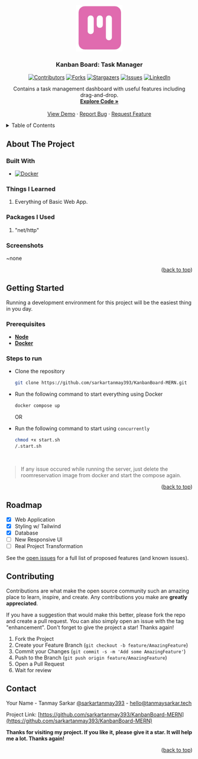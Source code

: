 <a name="readme-top"></a>

<!-- PROJECT LOGO -->
<br />
<div align="center">

  <a href="https://github.com/sarkartanmay393/KanbanBoard-MERN">
    <img src="./frontend/public/logo.png" alt="Logo" width="125" height="125">
  </a>

<h3 align="center">Kanban Board: Task Manager</h3>

[![Contributors][contributors-shield]][contributors-url]
[![Forks][forks-shield]][forks-url]
[![Stargazers][stars-shield]][stars-url]
[![Issues][issues-shield]][issues-url]
[![LinkedIn][linkedin-shield]][linkedin-url]

<p align="center">
   Contains a task management dashboard with useful features including drag-and-drop.
   <br />
   <a href="https://github.com/sarkartanmay393/
KanbanBoard-MERN"><strong>Explore Code »</strong></a>
   <br />
   <br />
   <a href="https://taskmanagerkb.onrender.com/" target="_blank" rel="noopener noreferrer" >View Demo</a>
   ·
   <a href="https://github.com/sarkartanmay393/KanbanBoard-MERN/
issues">Report Bug</a>
   ·
   <a href="https://github.com/sarkartanmay393/KanbanBoard-MERN/
issues">Request Feature</a>
 </p>

</div>

<!-- TABLE OF CONTENTS -->
<details>
  <summary>Table of Contents</summary>
  <ol>
    <li>
      <a href="#about-the-project">About The Project</a>
      <ul>
        <li><a href="#built-with">Built With</a></li>
      </ul>
      <ul>
        <li><a href="#things-i-learned">Things I Learned</a></li>
      </ul>
      <ul>
        <li><a href="#packages-i-used">Packages I Used</a></li>
      </ul>
      <ul>
        <li><a href=“#screenshots">Screenshots</a></li>
      </ul>
    </li>
    <li>
      <a href="#getting-started">Getting Started</a>
      <ul>
        <li><a href="#prerequisites">Prerequisites</a></li>
        <li><a href="#steps-to-run">Steps to run</a></li>
      </ul>
    </li>
    <li><a href="#roadmap">Roadmap</a></li>
    <li><a href="#contributing">Contributing</a></li>
    <li><a href="#contact">Contact</a></li>
  </ol>
</details>

<!-- ABOUT THE PROJECT -->

## About The Project

### Built With

- [![Docker][Docker.com]][Docker-url]

### Things I Learned

1. Everything of Basic Web App.
<!-- 2. Using [**nosurf**](https://github.com/justinas/nosurf) Middleware.
2. Using [**scs**](https://github.com/alexedwards/scs) Session Management.
3. HTML, CSS, JS, Bootstrap etc.
4. Server side validation using Golang.
5. Writing Test Functions in Golang.
6. Interacting with Database using Go.
7. DB Migration using Soda CLI.
8. Setting up Mail server using Go.
9. Sending mail as per user's requirement. -->

### Packages I Used

1. "net/http"

### Screenshots

~none

<!-- <details>
   <summary><strong>Show</strong> </summary>

<div style="text-align: center;"> <strong><i>Highland Room Outlook</i></strong></div>

![Hinghland Rooms](static/screenshots/highend-room-page.png "Highend Room Page") -->

<p align="right">(<a href="#readme-top">back to top</a>)</p>

<!-- GETTING STARTED -->

## Getting Started

Running a development environment for this project will be the easiest thing in you day.

### Prerequisites

- [**Node**](https://nodejs.org/en/)
- [**Docker**](https://www.docker.com)

### Steps to run

- Clone the repository

  ```zsh
  git clone https://github.com/sarkartanmay393/KanbanBoard-MERN.git
  ```

- Run the following command to start everything using Docker

  ```zsh
  docker compose up
  ```

  OR

- Run the following command to start using `concurrently`

  ```zsh
  chmod +x start.sh
  /.start.sh
  ```

<br />

> If any issue occured while running the server, just delete the roomreservation image from docker and start the compose again.

<p align="right">(<a href="#readme-top">back to top</a>)</p>

<!-- ROADMAP -->

## Roadmap

- [x] Web Application
- [x] Styling w/ Tailwind
- [x] Database
- [ ] New Responsive UI
- [ ] Real Project Transformation

See the [open issues](https://github.com/sarkartanmay393/KanbanBoard-MERN/issues) for a full list of proposed features (and known issues).

<!-- CONTRIBUTING -->

## Contributing

Contributions are what make the open source community such an amazing place to learn, inspire, and create. Any contributions you make are **greatly appreciated**.

If you have a suggestion that would make this better, please fork the repo and create a pull request. You can also simply open an issue with the tag "enhancement".
Don't forget to give the project a star! Thanks again!

1. Fork the Project
2. Create your Feature Branch (`git checkout -b feature/AmazingFeature`)
3. Commit your Changes (`git commit -s -m 'Add some AmazingFeature'`)
4. Push to the Branch (`git push origin feature/AmazingFeature`)
5. Open a Pull Request
6. Wait for review

<!-- CONTACT -->

## Contact

Your Name - Tanmay Sarkar [@sarkartanmay393](https://twitter.com/sarkartanmay393) - [hello@tanmaysarkar.tech](mailto:hello@tanmaysarkar.tech)

Project Link: [https://github.com/sarkartanmay393/KanbanBoard-MERN](https://github.com/sarkartanmay393/KanbanBoard-MERN)

**Thanks for visiting my project. If you like it, please give it a star. It will help me a lot. Thanks again!**

<p align="right">(<a href="#readme-top">back to top</a>)</p>

<!-- MARKDOWN LINKS & IMAGES -->
<!-- https://www.markdownguide.org/basic-syntax/#reference-style-links -->

[contributors-shield]: https://img.shields.io/github/contributors/sarkartanmay393/KanbanBoard-MERN.svg?style=for-the-badge
[contributors-url]: https://github.com/sarkartanmay393/KanbanBoard-MERN/graphs/contributors
[forks-shield]: https://img.shields.io/github/forks/sarkartanmay393/KanbanBoard-MERN.svg?style=for-the-badge
[forks-url]: https://github.com/sarkartanmay393/KanbanBoard-MERN/network/members
[stars-shield]: https://img.shields.io/github/stars/sarkartanmay393/KanbanBoard-MERN.svg?style=for-the-badge
[stars-url]: https://github.com/sarkartanmay393/KanbanBoard-MERN/stargazers
[issues-shield]: https://img.shields.io/github/issues/sarkartanmay393/KanbanBoard-MERN.svg?style=for-the-badge
[issues-url]: https://github.com/sarkartanmay393/KanbanBoard-MERN/issues
[linkedin-shield]: https://img.shields.io/badge/-LinkedIn-black.svg?style=for-the-badge&logo=linkedin&colorB=555
[linkedin-url]: https://linkedin.com/in/tanmaysrkr
[Docker.com]: https://img.shields.io/badge/Docker-2496ed?style=for-the-badge&logo=docker&logoColor=white
[Docker-url]: https://www.docker.com/
[PostgreSQL.com]: https://img.shields.io/badge/PostgreSQL-4169e1?style=for-the-badge&logo=postgresql&logoColor=white
[PostgreSQL-url]: https://www.postgresql.org/
[Bootstrap.com]: https://img.shields.io/badge/Bootstrap-563D7C?style=for-the-badge&logo=bootstrap&logoColor=white
[Bootstrap-url]: https://getbootstrap.com
